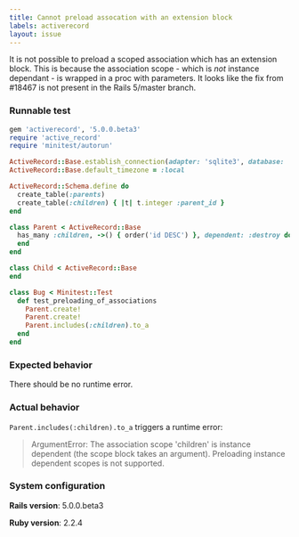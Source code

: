 ```yaml
---
title: Cannot preload assocation with an extension block
labels: activerecord
layout: issue
---
```


It is not possible to preload a scoped association which has an extension block. 
This is because the association scope - which is _not_ instance dependant - is wrapped in a proc with parameters.
It looks like the fix from #18467 is not present in the Rails 5/master branch.
### Runnable test

``` ruby
gem 'activerecord', '5.0.0.beta3'
require 'active_record'
require 'minitest/autorun'

ActiveRecord::Base.establish_connection(adapter: 'sqlite3', database: ':memory:')
ActiveRecord::Base.default_timezone = :local

ActiveRecord::Schema.define do
  create_table(:parents)
  create_table(:children) { |t| t.integer :parent_id }
end

class Parent < ActiveRecord::Base
  has_many :children, ->() { order('id DESC') }, dependent: :destroy do
  end
end

class Child < ActiveRecord::Base
end

class Bug < Minitest::Test
  def test_preloading_of_associations
    Parent.create!
    Parent.create!
    Parent.includes(:children).to_a
  end
end
```
### Expected behavior

There should be no runtime error.
### Actual behavior

`Parent.includes(:children).to_a` triggers a runtime error:

> ArgumentError: The association scope 'children' is instance dependent (the scope block takes an argument). Preloading instance dependent scopes is not supported.
### System configuration

**Rails version**: 5.0.0.beta3

**Ruby version**: 2.2.4

